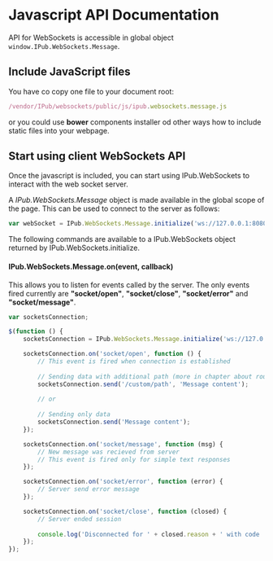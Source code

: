 # Javascript API Documentation

API for WebSockets is accessible in global object `window.IPub.WebSockets.Message`.

## Include JavaScript files

You have co copy one file to your document root:

```javascript
/vendor/IPub/websockets/public/js/ipub.websockets.message.js
```

or you could use **bower** components installer od other ways how to include static files into your webpage.

## Start using client WebSockets API

Once the javascript is included, you can start using IPub.WebSockets to interact with the web socket server.

A *IPub.WebSockets.Message* object is made available in the global scope of the page. This can be used to connect to the server as follows:

```javascript
var webSocket = IPub.WebSockets.Message.initialize('ws://127.0.0.1:8080');
```

The following commands are available to a IPub.WebSockets object returned by IPub.WebSockets.initialize.

#### IPub.WebSockets.Message.on(event, callback)

This allows you to listen for events called by the server. The only events fired currently are **"socket/open"**, **"socket/close"**, **"socket/error"** and **"socket/message"**.

```javascript
var socketsConnection;

$(function () {
    socketsConnection = IPub.WebSockets.Message.initialize('ws://127.0.0.1:8080');

    socketsConnection.on('socket/open', function () {
        // This event is fired when connection is established
    
        // Sending data with additional path (more in chapter about routing)
        socketsConnection.send('/custom/path', 'Message content');
    
        // or
    
        // Sending only data
        socketsConnection.send('Message content');
    });

    socketsConnection.on('socket/message', function (msg) {
        // New message was recieved from server
        // This event is fired only for simple text responses
    });

    socketsConnection.on('socket/error', function (error) {
        // Server send error message
    });

    socketsConnection.on('socket/close', function (closed) {
        // Server ended session
    
        console.log('Disconnected for ' + closed.reason + ' with code ' + closed.code);
    });
});
```
